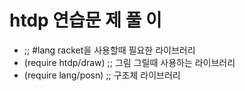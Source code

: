 # htdp 연습문 제 풀 이


+ ;; #lang racket을 사용할때 필요한 라이브러리
+ (require htdp/draw) ;; 그림 그릴때 사용하는 라이브러리
+ (require lang/posn) ;; 구조체 라이브러리
